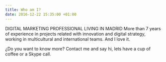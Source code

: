 ```yaml
---
title: Who am I?
date: 2016-12-22 15:35:00 +01:00
---
```


DIGITAL MARKETING PROFESSIONAL LIVING IN MADRID
More than 7 years of experience in
projects related with innovation and digital strategy, working in multicultural and international teams. And I love it.

¿Do you want to know more? Contact me and say hi, lets have a cup of coffee or a Skype call. 